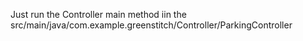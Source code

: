 Just run the Controller main method iin the src/main/java/com.example.greenstitch/Controller/ParkingController
